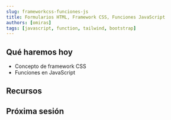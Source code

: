 ```yaml
---
slug: frameworkcss-funciones-js
title: Formularios HTML, Framework CSS, Funciones JavaScript
authors: [omiras]
tags: [javascript, function, tailwind, bootstrap]
---
```


## Qué haremos hoy

- Concepto de framework CSS
- Funciones en JavaScript

## Recursos

## Próxima sesión
